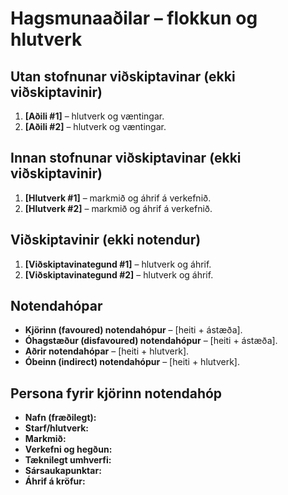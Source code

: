 # Hagsmunaaðilar – flokkun og hlutverk

## Utan stofnunar viðskiptavinar (ekki viðskiptavinir)
1. **[Aðili #1]** – hlutverk og væntingar.
2. **[Aðili #2]** – hlutverk og væntingar.

## Innan stofnunar viðskiptavinar (ekki viðskiptavinir)
1. **[Hlutverk #1]** – markmið og áhrif á verkefnið.
2. **[Hlutverk #2]** – markmið og áhrif á verkefnið.

## Viðskiptavinir (ekki notendur)
1. **[Viðskiptavinategund #1]** – hlutverk og áhrif.
2. **[Viðskiptavinategund #2]** – hlutverk og áhrif.

## Notendahópar
- **Kjörinn (favoured) notendahópur** – [heiti + ástæða].
- **Óhagstæður (disfavoured) notendahópur** – [heiti + ástæða].
- **Aðrir notendahópar** – [heiti + hlutverk].
- **Óbeinn (indirect) notendahópur** – [heiti + hlutverk].

## Persona fyrir kjörinn notendahóp
- **Nafn (fræðilegt):**
- **Starf/hlutverk:**
- **Markmið:**  
- **Verkefni og hegðun:**  
- **Tæknilegt umhverfi:**  
- **Sársaukapunktar:**  
- **Áhrif á kröfur:**  

